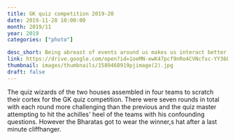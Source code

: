 ```yaml
---
title: GK quiz competition 2019-20
date: 2019-11-28 10:00:00
month: 2019/11
year: 2019
categories: ["photo"]

desc_short: Being abreast of events around us makes us interact better with the world. More than being a  mere trivia quiz, the G.K quiz was a real test to gray matter. 
link: https://drive.google.com/open?id=1oeMN-ewK47pcf9nRo4CVNcfxc-YY36EI
thumbnail: images/thumbnails/1589468919pjimage(2).jpg
draft: false
---
```


The quiz wizards of the two houses assembled in four teams to scratch their cortex for the GK quiz competition. There were seven rounds in total with each round more challenging than the previous and the quiz master attempting to hit the achilles' heel of the teams with his confounding questions. However the Bharatas got to wear the winner,s hat after a last minute cliffhanger.
